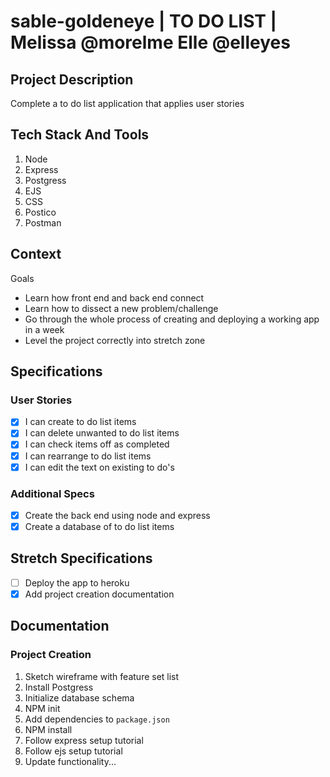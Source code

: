 # sable-goldeneye  | TO DO LIST | Melissa @morelme Elle @elleyes

## Project Description

Complete a to do list application that applies user stories

## Tech Stack And Tools

1.  Node
2.  Express
3.  Postgress
4.  EJS
5.  CSS
6.  Postico
7.  Postman

## Context

Goals
- Learn how front end and back end connect
- Learn how to dissect a new problem/challenge
- Go through the whole process of creating and deploying a working app in a week
- Level the project correctly into stretch zone

## Specifications

### User Stories

- [x] I can create to do list items
- [x] I can delete unwanted to do list items
- [x] I can check items off as completed
- [x] I can rearrange to do list items
- [x] I can edit the text on existing to do's

### Additional Specs
- [x] Create the back end using node and express
- [x] Create a database of to do list items

## Stretch Specifications
- [ ] Deploy the app to heroku
- [X] Add project creation documentation

## Documentation

### Project Creation

1. Sketch wireframe with feature set list
2. Install Postgress
3. Initialize database schema
4. NPM init
5. Add dependencies to `package.json`
6. NPM install
7. Follow express setup tutorial
8. Follow ejs setup tutorial
9. Update functionality...







